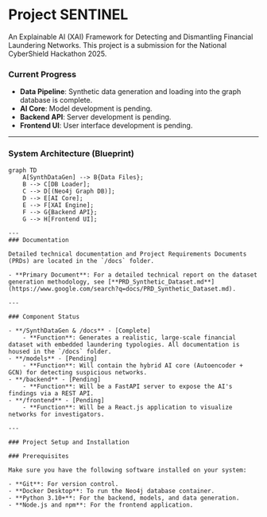 # Project SENTINEL

An Explainable AI (XAI) Framework for Detecting and Dismantling Financial Laundering Networks. This project is a submission for the National CyberShield Hackathon 2025.

### Current Progress
* **Data Pipeline**: Synthetic data generation and loading into the graph database is complete.
* **AI Core**: Model development is pending.
* **Backend API**: Server development is pending.
* **Frontend UI**: User interface development is pending.

---
### System Architecture (Blueprint)
```mermaid
graph TD
    A[SynthDataGen] --> B{Data Files};
    B --> C[DB Loader];
    C --> D[(Neo4j Graph DB)];
    D --> E[AI Core];
    E --> F[XAI Engine];
    F --> G{Backend API};
    G --> H[Frontend UI];

---
### Documentation

Detailed technical documentation and Project Requirements Documents (PRDs) are located in the `/docs` folder.

- **Primary Document**: For a detailed technical report on the dataset generation methodology, see [**PRD_Synthetic_Dataset.md**](https://www.google.com/search?q=docs/PRD_Synthetic_Dataset.md).

---

### Component Status

- **/SynthDataGen & /docs** - [Complete]
    - **Function**: Generates a realistic, large-scale financial dataset with embedded laundering typologies. All documentation is housed in the `/docs` folder.
- **/models** - [Pending]
    - **Function**: Will contain the hybrid AI core (Autoencoder + GCN) for detecting suspicious networks.
- **/backend** - [Pending]
    - **Function**: Will be a FastAPI server to expose the AI's findings via a REST API.
- **/frontend** - [Pending]
    - **Function**: Will be a React.js application to visualize networks for investigators.

---

### Project Setup and Installation

### Prerequisites

Make sure you have the following software installed on your system:

- **Git**: For version control.
- **Docker Desktop**: To run the Neo4j database container.
- **Python 3.10+**: For the backend, models, and data generation.
- **Node.js and npm**: For the frontend application.
